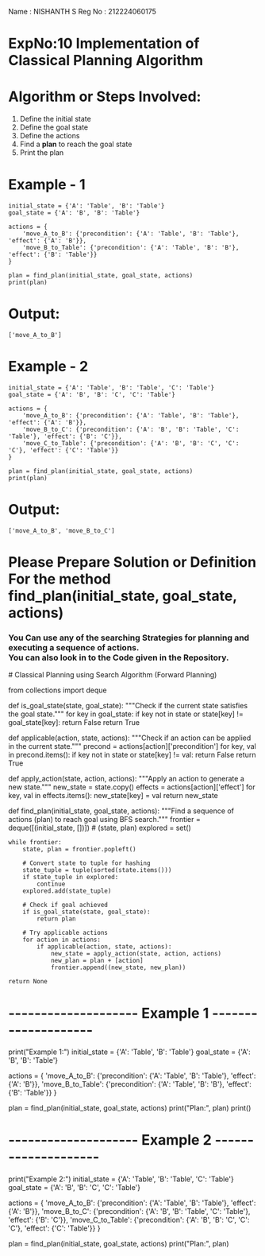 Name : NISHANTH S
Reg No : 212224060175

# ExpNo:10 Implementation of Classical Planning Algorithm
# Algorithm or Steps Involved:
<ol>
  <li>Define the initial state</li>
  <li>Define the goal state</li>
  <li>Define the actions</li>
  <li>Find a <b>plan</b> to reach the goal state</li>
  <li>Print the plan</li>
</ol>

# Example - 1
```
initial_state = {'A': 'Table', 'B': 'Table'}
goal_state = {'A': 'B', 'B': 'Table'}

actions = {
    'move_A_to_B': {'precondition': {'A': 'Table', 'B': 'Table'}, 'effect': {'A': 'B'}},
    'move_B_to_Table': {'precondition': {'A': 'Table', 'B': 'B'}, 'effect': {'B': 'Table'}}
}

plan = find_plan(initial_state, goal_state, actions)
print(plan)
```
# Output:
```
['move_A_to_B']
```
# Example - 2
```
initial_state = {'A': 'Table', 'B': 'Table', 'C': 'Table'}
goal_state = {'A': 'B', 'B': 'C', 'C': 'Table'}

actions = {
    'move_A_to_B': {'precondition': {'A': 'Table', 'B': 'Table'}, 'effect': {'A': 'B'}},
    'move_B_to_C': {'precondition': {'A': 'B', 'B': 'Table', 'C': 'Table'}, 'effect': {'B': 'C'}},
    'move_C_to_Table': {'precondition': {'A': 'B', 'B': 'C', 'C': 'C'}, 'effect': {'C': 'Table'}}
}

plan = find_plan(initial_state, goal_state, actions)
print(plan)
```
# Output:
```
['move_A_to_B', 'move_B_to_C']
```

# Please Prepare Solution or Definition For the method find_plan(initial_state, goal_state, actions)
<h3>You Can use any of the searching Strategies for planning and executing a sequence of actions.<br> You can also look in to the Code given in the Repository.</h3>
# Classical Planning using Search Algorithm (Forward Planning)

from collections import deque

def is_goal_state(state, goal_state):
    """Check if the current state satisfies the goal state."""
    for key in goal_state:
        if key not in state or state[key] != goal_state[key]:
            return False
    return True


def applicable(action, state, actions):
    """Check if an action can be applied in the current state."""
    precond = actions[action]['precondition']
    for key, val in precond.items():
        if key not in state or state[key] != val:
            return False
    return True


def apply_action(state, action, actions):
    """Apply an action to generate a new state."""
    new_state = state.copy()
    effects = actions[action]['effect']
    for key, val in effects.items():
        new_state[key] = val
    return new_state


def find_plan(initial_state, goal_state, actions):
    """Find a sequence of actions (plan) to reach goal using BFS search."""
    frontier = deque([(initial_state, [])])  # (state, plan)
    explored = set()

    while frontier:
        state, plan = frontier.popleft()

        # Convert state to tuple for hashing
        state_tuple = tuple(sorted(state.items()))
        if state_tuple in explored:
            continue
        explored.add(state_tuple)

        # Check if goal achieved
        if is_goal_state(state, goal_state):
            return plan

        # Try applicable actions
        for action in actions:
            if applicable(action, state, actions):
                new_state = apply_action(state, action, actions)
                new_plan = plan + [action]
                frontier.append((new_state, new_plan))

    return None


# -------------------- Example 1 --------------------
print("Example 1:")
initial_state = {'A': 'Table', 'B': 'Table'}
goal_state = {'A': 'B', 'B': 'Table'}

actions = {
    'move_A_to_B': {'precondition': {'A': 'Table', 'B': 'Table'}, 'effect': {'A': 'B'}},
    'move_B_to_Table': {'precondition': {'A': 'Table', 'B': 'B'}, 'effect': {'B': 'Table'}}
}

plan = find_plan(initial_state, goal_state, actions)
print("Plan:", plan)
print()


# -------------------- Example 2 --------------------
print("Example 2:")
initial_state = {'A': 'Table', 'B': 'Table', 'C': 'Table'}
goal_state = {'A': 'B', 'B': 'C', 'C': 'Table'}

actions = {
    'move_A_to_B': {'precondition': {'A': 'Table', 'B': 'Table'}, 'effect': {'A': 'B'}},
    'move_B_to_C': {'precondition': {'A': 'B', 'B': 'Table', 'C': 'Table'}, 'effect': {'B': 'C'}},
    'move_C_to_Table': {'precondition': {'A': 'B', 'B': 'C', 'C': 'C'}, 'effect': {'C': 'Table'}}
}

plan = find_plan(initial_state, goal_state, actions)
print("Plan:", plan)
